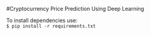 
#Cryptocurrency Price Prediction Using Deep Learning

To install dependencies use:  
``$ pip install -r requirements.txt``